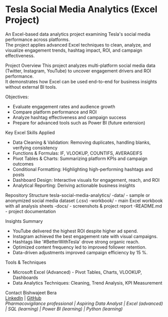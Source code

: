 # Tesla Social Media Analytics (Excel Project)

An Excel-based data analytics project examining Tesla's social media performance across platforms.  
The project applies advanced Excel techniques to clean, analyze, and visualize engagement trends, hashtag impact, ROI, and campaign effectiveness.

Project Overview
This project analyzes multi-platform social media data (Twitter, Instagram, YouTube) to uncover engagement drivers and ROI performance.  
It demonstrates how Excel can be used end-to-end for business insights without external BI tools.

Objectives:
- Evaluate engagement rates and audience growth
- Compare platform performance and ROI
- Analyze hashtag effectiveness and campaign success
- Prepare for advanced tools such as Power BI (future extension)

Key Excel Skills Applied
- Data Cleaning & Validation: Removing duplicates, handling blanks, verifying consistency  
- Functions & Formulas: IF, VLOOKUP, COUNTIFS, AVERAGEIFS  
- Pivot Tables & Charts: Summarizing platform KPIs and campaign outcomes  
- Conditional Formatting: Highlighting high-performing hashtags and posts  
- Dashboard Design: Interactive visuals for engagement, reach, and ROI  
- Analytical Reporting: Deriving actionable business insights  


Repository Structure
tesla-social-media-analytics/
-data/ - sample or anonymized social media dataset (.csv)
-workbook/ - main Excel workbook with all analysis sheets
-docs/ - screenshots & project report
-README.md - project documentation

Insights Summary
- YouTube delivered the highest ROI despite higher ad spend.  
- Instagram achieved the best engagement rate with visual campaigns.  
- Hashtags like '#BetterWithTesla' drove strong organic reach.  
- Optimized content frequency led to improved follower retention.  
- Data-driven adjustments improved campaign efficiency by 15 %.  

Tools & Techniques
- Microsoft Excel (Advanced) - Pivot Tables, Charts, VLOOKUP, Dashboards  
- Data Analytics Techniques: Cleaning, Trend Analysis, KPI Measurement 

Contact
Bishwajeet Bera  
[LinkedIn](www.linkedin.com/in/bishwajeet-bera-healthcare) | [GitHub](https://github.com/bishwajeetbera)  
*Pharmacovigilance professional | Aspiring Data Analyst | Excel (advanced) | SQL (learning) | Power BI (learning) | Python (learning)*

